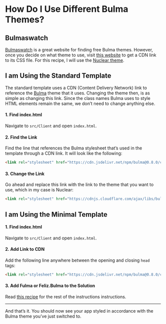 # How Do I Use Different Bulma Themes?
## Bulmaswatch
[Bulmaswatch](https://jenil.github.io/bulmaswatch/) is a great website for finding free Bulma themes. However, once you decide on what theme to use, visit [this website](https://www.cdnpkg.com/bulmaswatch) to get a CDN link to its CSS file. For this recipe, I will use the [Nuclear theme](https://cdnjs.cloudflare.com/ajax/libs/bulmaswatch/0.8.1/nuclear/bulmaswatch.min.css).

## I am Using the Standard Template
The standard template uses a CDN (Content Delivery Network) link to reference the [Bulma](https://bulma.io/) theme that it uses. Changing the theme then, is as simple as changing this link. Since the class names Bulma uses to style HTML elements remain the same, we don’t need to change anything else.

#### 1. Find index.html
Navigate to `src/Client` and open `index.html`.
#### 2. Find the Link
Find the line that references the Bulma stylesheet that’s used in the template through a CDN link. It will look like the following:
```html
<link rel="stylesheet" href="https://cdn.jsdelivr.net/npm/bulma@0.8.0/css/bulma.min.css">
```
#### 3. Change the Link
Go ahead and replace this link with the link to the theme that you want to use, which in my case is Nuclear:
```html
<link rel="stylesheet" href="https://cdnjs.cloudflare.com/ajax/libs/bulmaswatch/0.8.1/nuclear/bulmaswatch.min.css">
```

## I am Using the Minimal Template

#### 1. Find index.html
Navigate to `src/Client` and open `index.html`.
#### 2. Add Link to CDN
Add the following line anywhere between the opening and closing `head` tags:
```html
<link rel="stylesheet" href="https://cdn.jsdelivr.net/npm/bulma@0.8.0/css/bulma.min.css">
```
#### 3. Add Fulma or Feliz.Bulma to the Solution
Read [this recipe](../add-bulma) for the rest of the instructions instructions.

---
And that’s it. You should now see your app styled in accordance with the Bulma theme you’ve just switched to.